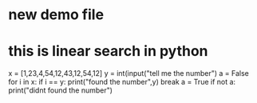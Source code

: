 # new demo file

# this is linear search in python

x = [1,23,4,54,12,43,12,54,12]
y = int(input("tell me the number")
a = False
for i in x:
  if i == y:
    print("found the number",y)
    break
    a = True
if not a:
    print("didnt found the number")
